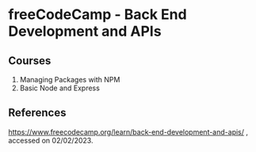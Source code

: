 # freeCodeCamp - Back End Development and APIs

## Courses
1. Managing Packages with NPM
2. Basic Node and Express

## References
https://www.freecodecamp.org/learn/back-end-development-and-apis/ , accessed on 02/02/2023.